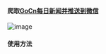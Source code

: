 #### 爬取[GoCn每日新闻并推送到微信](https://gocn.vip/explore/category-14)
![image](http://cdn.hanyajun.com/news_watch.png)
#### 使用方法
